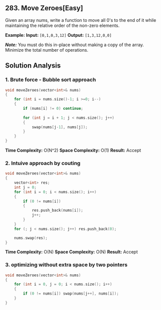 ## 283. Move Zeroes[Easy]

Given an array nums, write a function to move all 0's to the end of it while maintaining the relative order of the non-zero elements.

**Example:**
**Input:** `[0,1,0,3,12]`
**Output:** `[1,3,12,0,0]`

***Note:***
You must do this in-place without making a copy of the array.
Minimize the total number of operations.

## Solution Analysis

### 1. Brute force - Bubble sort approach

```c++
void moveZeroes(vector<int>& nums) 
{
    for (int i = nums.size()-1; i >=0; i--)
    {
        if (nums[i] != 0) continue;
    
        for (int j = i + 1; j < nums.size(); j++)
        {                
            swap(nums[j-1], nums[j]);                
        }
    }
}
```
**Time Complexity:** O(N^2)
**Space Complexity:** O(1)
**Result:** Accept

### 2. Intuive approach by couting

```c++
void moveZeroes(vector<int>& nums) 
{
    vector<int> res;
    int j = 0;
    for (int i = 0; i < nums.size(); i++)
    {
        if (0 != nums[i])
        {
            res.push_back(nums[i]);
            j++;
        }
    } 
    for (; j < nums.size(); j++) res.push_back(0);

    nums.swap(res);
}
```

**Time Complexity:** O(N)
**Space Complexity:** O(N)
**Result:** Accept

### 3. optimizing without extra space by two pointers

```c++
void moveZeroes(vector<int>& nums) 
{
    for (int i = 0, j = 0; i < nums.size(); i++)
    {
        if (0 != nums[i]) swap(nums[j++], nums[i]);
    }
}
```
